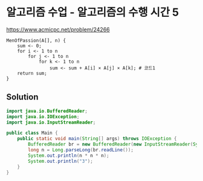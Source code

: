 # 알고리즘 수업 - 알고리즘의 수행 시간 5

https://www.acmicpc.net/problem/24266

```
MenOfPassion(A[], n) {
    sum <- 0;
    for i <- 1 to n
        for j <- 1 to n
            for k <- 1 to n
                sum <- sum + A[i] × A[j] × A[k]; # 코드1
    return sum;
}
```

## Solution

```java
import java.io.BufferedReader;
import java.io.IOException;
import java.io.InputStreamReader;

public class Main {
    public static void main(String[] args) throws IOException {
        BufferedReader br = new BufferedReader(new InputStreamReader(System.in));
        long n = Long.parseLong(br.readLine());
        System.out.println(n * n * n);
        System.out.println("3");
    }
}
```

